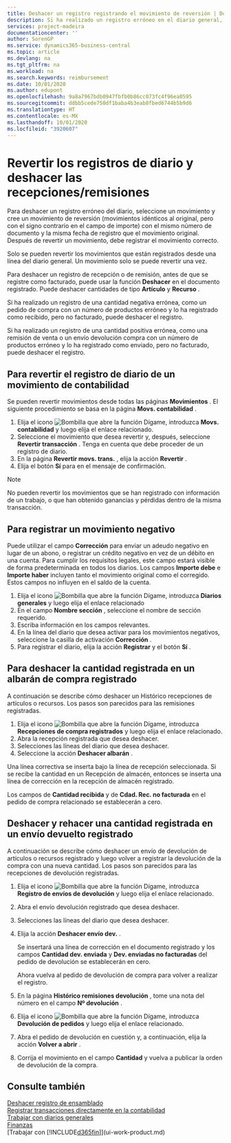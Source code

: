 ```yaml
---
title: Deshacer un registro registrando el movimiento de reversión | Documentos de Microsoft
description: Si ha realizado un registro erróneo en el diario general, puede utilizar la función Revertir transacción para deshacer el registro con un seguimiento de auditoria correcto.
services: project-madeira
documentationcenter: ''
author: SorenGP
ms.service: dynamics365-business-central
ms.topic: article
ms.devlang: na
ms.tgt_pltfrm: na
ms.workload: na
ms.search.keywords: reimbursement
ms.date: 10/01/2020
ms.author: edupont
ms.openlocfilehash: 9a8a7967bdb0947fbfb0b86cc073fc4f96ea0595
ms.sourcegitcommit: ddbb5cede750df1baba4b3eab8fbed6744b5b9d6
ms.translationtype: HT
ms.contentlocale: es-MX
ms.lasthandoff: 10/01/2020
ms.locfileid: "3920607"
---
```

# <a name="reverse-journal-postings-and-undo-receiptsshipments"></a>Revertir los registros de diario y deshacer las recepciones/remisiones
Para deshacer un registro erróneo del diario, seleccione un movimiento y cree un movimiento de reversión (movimientos idénticos al original, pero con el signo contrario en el campo de importe) con el mismo número de documento y la misma fecha de registro que el movimiento original. Después de revertir un movimiento, debe registrar el movimiento correcto.

Solo se pueden revertir los movimientos que están registrados desde una línea del diario general. Un movimiento solo se puede revertir una vez.

Para deshacer un registro de recepción o de remisión, antes de que se registre como facturado, puede usar la función **Deshacer** en el documento registrado. Puede deshacer cantidades de tipo **Artículo** y **Recurso** .

Si ha realizado un registro de una cantidad negativa errónea, como un pedido de compra con un número de productos erróneo y lo ha registrado como recibido, pero no facturado, puede deshacer el registro.

Si ha realizado un registro de una cantidad positiva errónea, como una remisión de venta o un envío devolución compra con un número de productos erróneo y lo ha registrado como enviado, pero no facturado, puede deshacer el registro.   

## <a name="to-reverse-the-journal-posting-of-a-general-ledger-entry"></a>Para revertir el registro de diario de un movimiento de contabilidad
Se pueden revertir movimientos desde todas las páginas **Movimientos** . El siguiente procedimiento se basa en la página **Movs. contabilidad** .
1. Elija el icono ![Bombilla que abre la función Dígame](media/ui-search/search_small.png "Dígame qué desea hacer"), introduzca **Movs. contabilidad** y luego elija el enlace relacionado.
2. Seleccione el movimiento que desea revertir y, después, seleccione **Revertir transacción** . Tenga en cuenta que debe proceder de un registro de diario.
3. En la página **Revertir movs. trans.** , elija la acción **Revertir** .
4. Elija el botón **Sí** para en el mensaje de confirmación.

> [!NOTE]
> No pueden revertir los movimientos que se han registrado con información de un trabajo, o que han obtenido ganancias y pérdidas dentro de la misma transacción.

## <a name="to-post-a-negative-entry"></a>Para registrar un movimiento negativo  
Puede utilizar el campo **Corrección** para enviar un adeudo negativo en lugar de un abono, o registrar un crédito negativo en vez de un débito en una cuenta. Para cumplir los requisitos legales, este campo estará visible de forma predeterminada en todos los diarios. Los campos **Importe debe** e **Importe haber** incluyen tanto el movimiento original como el corregido. Estos campos no influyen en el saldo de la cuenta.  

1.  Elija el icono ![Bombilla que abre la función Dígame](media/ui-search/search_small.png "Dígame qué desea hacer"), introduzca **Diarios generales** y luego elija el enlace relacionado  
2.  En el campo **Nombre sección** , seleccione el nombre de sección requerido.  
3.  Escriba información en los campos relevantes.  
4.  En la línea del diario que desea activar para los movimientos negativos, seleccione la casilla de activación **Corrección** .  
5.  Para registrar el diario, elija la acción **Registrar** y el botón **Sí** .

## <a name="to-undo-a-quantity-posting-on-a-posted-purchase-receipt"></a>Para deshacer la cantidad registrada en un albarán de compra registrado  
A continuación se describe cómo deshacer un Histórico recepciones de artículos o recursos. Los pasos son parecidos para las remisiones registradas.

1.  Elija el icono ![Bombilla que abre la función Dígame](media/ui-search/search_small.png "Dígame qué desea hacer"), introduzca **Recepciones de compra registrados** y luego elija el enlace relacionado.  
2.  Abra la recepción registrada que desea deshacer.  
3.  Selecciones las líneas del diario que desea deshacer.  
4.  Seleccione la acción **Deshacer albarán** .

Una línea correctiva se inserta bajo la línea de recepción seleccionada. Si se recibe la cantidad en un Recepción de almacén, entonces se inserta una línea de corrección en la recepción de almacén registrado.  

Los campos de **Cantidad recibida** y de **Cdad. Rec. no facturada** en el pedido de compra relacionado se establecerán a cero.

## <a name="to-undo-and-then-redo-a-quantity-posting-on-a-posted-return-shipment"></a>Deshacer y rehacer una cantidad registrada en un envío devuelto registrado
A continuación se describe cómo deshacer un envío de devolución de artículos o recursos registrado y luego volver a registrar la devolución de la compra con una nueva cantidad. Los pasos son parecidos para las recepciones de devolución registradas.

1.  Elija el icono ![Bombilla que abre la función Dígame](media/ui-search/search_small.png "Dígame qué desea hacer"), introduzca **Registro de envíos de devolución** y luego elija el enlace relacionado.  
2.  Abra el envío devolución registrado que desea deshacer.
3. Selecciones las líneas del diario que desea deshacer.  

4.  Elija la acción **Deshacer envío dev.** .  

    Se insertará una línea de corrección en el documento registrado y los campos **Cantidad dev. enviada** y **Dev. enviadas no facturadas** del pedido de devolución se establecerán en cero.  

    Ahora vuelva al pedido de devolución de compra para volver a realizar el registro.  

5.  En la página **Histórico remisiones devolución** , tome una nota del número en el campo **Nº devolución** .  
6.  Elija el icono ![Bombilla que abre la función Dígame](media/ui-search/search_small.png "Dígame qué desea hacer"), introduzca **Devolución de pedidos** y luego elija el enlace relacionado.  
7.  Abra el pedido de devolución en cuestión y, a continuación, elija la acción **Volver a abrir** .  
8.  Corrija el movimiento en el campo **Cantidad** y vuelva a publicar la orden de devolución de la compra.  

## <a name="see-also"></a>Consulte también
[Deshacer registro de ensamblado](assembly-how-to-undo-assembly-posting.md)  
[Registrar transacciones directamente en la contabilidad](finance-how-post-transactions-directly.md)  
[Trabajar con diarios generales](ui-work-general-journals.md)  
[Finanzas](finance.md)  
[Trabajar con [!INCLUDE[d365fin](includes/d365fin_md.md)]](ui-work-product.md)  
